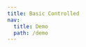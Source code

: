 ```yaml
---
title: Basic Controlled
nav:
  title: Demo
  path: /demo
---
```


<code src="../examples/basic-controlled.jsx"></code>
